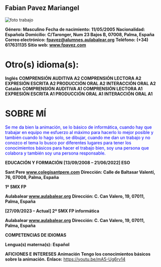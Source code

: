 ## Fabian Pavez Mariangel

![foto trabajo](https://cdn.openart.ai/stable_diffusion/2c302c0a1def5a7b1d41a04ffac3351ad825a0bb_2000x2000.webp)

__**Género:**__ **Masculino** __**Fecha de nacimiento:**__ **11/05/2005**
__**Nacionalidad:**__ **Española**
__**Domicilio:**__ **C/Taronger, Num 23 Bajos B, 07008, Palma, España**
__**Correo electrónico:**__ **fpavez@alumnes.aulabalear.org**
__**Teléfono:**__ **(+34) 617631135 Sitio web: www.fpavez.com**

# Otro(s) idioma(s):
__**Inglés**__
**COMPRENSIÓN AUDITIVA A2 COMPRENSIÓN LECTORA A2 EXPRESIÓN ESCRITA A2
PRODUCCIÓN ORAL A2 INTERACCIÓN ORAL A2**
__**Catalán**__
**COMPRENSIÓN AUDITIVA A1 COMPRENSIÓN LECTORA A1 EXPRESIÓN ESCRITA A1
PRODUCCIÓN ORAL A1 INTERACCIÓN ORAL A1**

# SOBRE MÍ

<span style="color:blue">Se me da bien la animación, se lo básico de informática, cuando hay que trabajar
en equipo me esfuerzo al máximo para hacerlo lo mejor posible y también
cuando lo hago solo, se dibujar, cuando me dan un trabajo y no conozco el tema
lo busco por diferentes lugares para tener los conocimientos básicos para hacer
el trabajo bien, soy una persona que colabora y también soy una persona
responsable.</span>

**EDUCACIÓN Y FORMACIÓN**
**[13/09/2008 – 21/06/2022] ESO**

__Sant Pere www.colegisantpere.com__
__Dirección: Calle de Baltasar Valentí, 76, 07008, Palma, España__

**1º SMX FP**

__Aulabalear www.aulabalear.org__
__Dirección: C. Can Valero, 19, 07011, Palma, España__

**[27/09/2023 – Actual] 2º SMX FP informática**

__Aulabalear www.aulabalear.org__
__Dirección: C. Can Valero, 19, 07011, Palma, España__

**COMPETENCIAS DE IDIOMAS**

**Lengua(s) materna(s):** __Español__

**AFICIONES E INTERESES**
__Animación__
__Tengo los conocimientos básicos sobre la animación.__
**Enlace:** https://youtu.be/mA5-Ug6rv14
